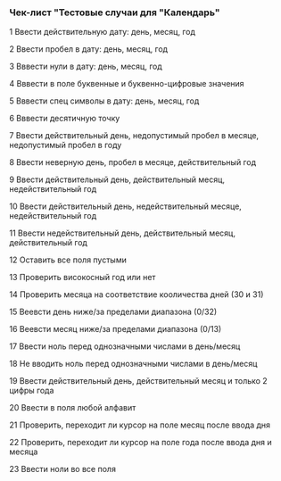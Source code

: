 ### Чек-лист "Тестовые случаи для "Календарь"
 1 Ввести действительную дату: день, месяц, год
 
 2 Ввести пробел в дату: день, месяц, год
 
 3 Вввести нули в дату: день, месяц, год
 
4 Вввести в поле буквенные и буквенно-цифровые значения

5 Вввести спец символы в дату: день, месяц, год

6 Вввести десятичную точку

7 Ввести действительный день, недопустимый пробел в месяце, недопустимый пробел в году

8 Ввести неверную день, пробел в месяце, действительный год

9 Ввести действительный день, действительный месяц, недействительный год

10 Ввести действительный день, недействительный месяце, недействительный год

11 Ввести недействительный день, действительный месяц, действительный год

12 Оставить все поля пустыми

13 Проверить високосный год или нет

14 Проверить месяца на соответствие кооличества дней (30 и 31)

15 Веевсти день ниже/за пределами диапазона (0/32)

16 Веевсти месяц ниже/за пределами диапазона (0/13)

17 Ввести ноль перед однозначными числами в день/месяц

18 Не вводить ноль перед однозначными числами в день/месяц

19 Ввести действительный день, действительный месяц и только 2 цифры года

20 Ввести в поля любой алфавит

21 Проверить, переходит ли курсор на поле месяц после ввода дня

22 Проверить, переходит ли курсор на поле года после ввода дня и месяца

23 Ввести ноли во все поля

